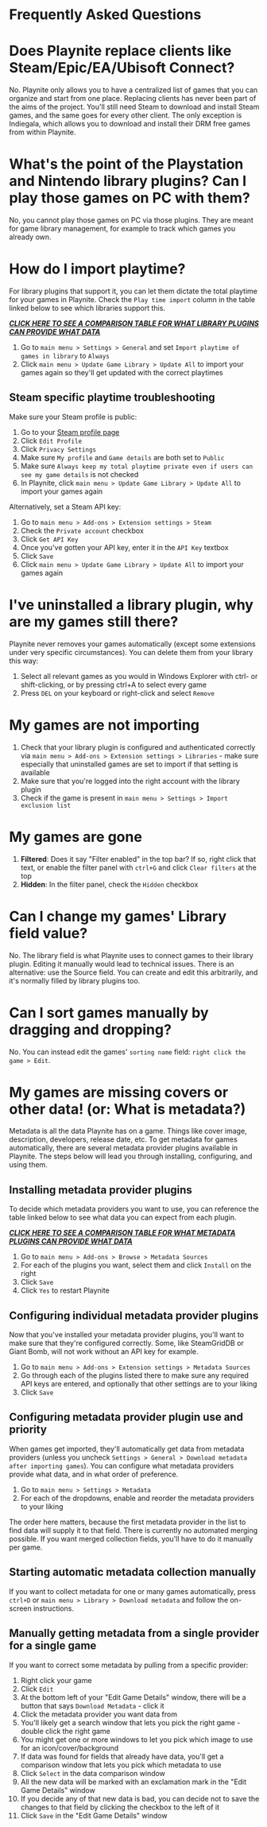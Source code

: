 # Frequently Asked Questions

# Does Playnite replace clients like Steam/Epic/EA/Ubisoft Connect?
No. Playnite only allows you to have a centralized list of games that you can organize and start from one place. Replacing clients has never been part of the aims of the project. You'll still need Steam to download and install Steam games, and the same goes for every other client. The only exception is Indiegala, which allows you to download and install their DRM free games from within Playnite.

# What's the point of the Playstation and Nintendo library plugins? Can I play those games on PC with them?
No, you cannot play those games on PC via those plugins. They are meant for game library management, for example to track which games you already own.

# How do I import playtime?
For library plugins that support it, you can let them dictate the total playtime for your games in Playnite.
Check the `Play time import` column in the table linked below to see which libraries support this.

[***CLICK HERE TO SEE A COMPARISON TABLE FOR WHAT LIBRARY PLUGINS CAN PROVIDE WHAT DATA***](./libraries.md)

1. Go to `main menu > Settings > General` and set `Import playtime of games in library` to `Always`
2. Click `main menu > Update Game Library > Update All` to import your games again so they'll get updated with the correct playtimes

## Steam specific playtime troubleshooting
Make sure your Steam profile is public:
1. Go to your [Steam profile page](https://steamcommunity.com/my/profile)
2. Click `Edit Profile`
3. Click `Privacy Settings`
4. Make sure `My profile` and `Game details` are both set to `Public`
5. Make sure `Always keep my total playtime private even if users can see my game details` is not checked
6. In Playnite, click `main menu > Update Game Library > Update All` to import your games again

Alternatively, set a Steam API key:
1. Go to `main menu > Add-ons > Extension settings > Steam`
2. Check the `Private account` checkbox
3. Click `Get API Key`
4. Once you've gotten your API key, enter it in the `API Key` textbox
5. Click `Save`
6. Click `main menu > Update Game Library > Update All` to import your games again

# I've uninstalled a library plugin, why are my games still there?
Playnite never removes your games automatically (except some extensions under very specific circumstances). You can delete them from your library this way:

1. Select all relevant games as you would in Windows Explorer with ctrl- or shift-clicking, or by pressing ctrl+A to select every game
2. Press `DEL` on your keyboard or right-click and select `Remove`

# My games are not importing
1. Check that your library plugin is configured and authenticated correctly via `main menu > Add-ons > Extension settings > Libraries` - make sure especially that uninstalled games are set to import if that setting is available
2. Make sure that you're logged into the right account with the library plugin
3. Check if the game is present in `main menu > Settings > Import exclusion list`

# My games are gone
1. **Filtered**: Does it say "Filter enabled" in the top bar? If so, right click that text, or enable the filter panel with `ctrl+G` and click `Clear filters` at the top
2. **Hidden**: In the filter panel, check the `Hidden` checkbox

# Can I change my games' Library field value?
No. The library field is what Playnite uses to connect games to their library plugin. Editing it manually would lead to technical issues.
There is an alternative: use the Source field. You can create and edit this arbitrarily, and it's normally filled by library plugins too.

# Can I sort games manually by dragging and dropping?
No. You can instead edit the games' `sorting name` field: `right click the game > Edit`.

# My games are missing covers or other data! (or: What is metadata?)
Metadata is all the data Playnite has on a game. Things like cover image, description, developers, release date, etc.
To get metadata for games automatically, there are several metadata provider plugins available in Playnite. The steps below will lead you through installing, configuring, and using them.

## Installing metadata provider plugins
To decide which metadata providers you want to use, you can reference the table linked below to see what data you can expect from each plugin.

[***CLICK HERE TO SEE A COMPARISON TABLE FOR WHAT METADATA PLUGINS CAN PROVIDE WHAT DATA***](./metadata.md)

1. Go to `main menu > Add-ons > Browse > Metadata Sources`
2. For each of the plugins you want, select them and click `Install` on the right
3. Click `Save`
4. Click `Yes` to restart Playnite

## Configuring individual metadata provider plugins
Now that you've installed your metadata provider plugins, you'll want to make sure that they're configured correctly. Some, like SteamGridDB or Giant Bomb, will not work without an API key for example.

1. Go to `main menu > Add-ons > Extension settings > Metadata Sources`
2. Go through each of the plugins listed there to make sure any required API keys are entered, and optionally that other settings are to your liking
3. Click `Save`

## Configuring metadata provider plugin use and priority
When games get imported, they'll automatically get data from metadata providers (unless you uncheck `Settings > General > Download metadata after importing games`). You can configure what metadata providers provide what data, and in what order of preference.

1. Go to `main menu > Settings > Metadata`
2. For each of the dropdowns, enable and reorder the metadata providers to your liking

The order here matters, because the first metadata provider in the list to find data will supply it to that field.
There is currently no automated merging possible. If you want merged collection fields, you'll have to do it manually per game.

## Starting automatic metadata collection manually
If you want to collect metadata for one or many games automatically, press `ctrl+D` or `main menu > Library > Download metadata` and follow the on-screen instructions.

## Manually getting metadata from a single provider for a single game
If you want to correct some metadata by pulling from a specific provider:

1. Right click your game
2. Click `Edit`
3. At the bottom left of your "Edit Game Details" window, there will be a button that says `Download Metadata` - click it
4. Click the metadata provider you want data from
5. You'll likely get a search window that lets you pick the right game - double click the right game
6. You might get one or more windows to let you pick which image to use for an icon/cover/background
7. If data was found for fields that already have data, you'll get a comparison window that lets you pick which metadata to use
8. Click `Select` in the data comparison window
9. All the new data will be marked with an exclamation mark in the "Edit Game Details" window
10. If you decide any of that new data is bad, you can decide not to save the changes to that field by clicking the checkbox to the left of it
11. Click `Save` in the "Edit Game Details" window
